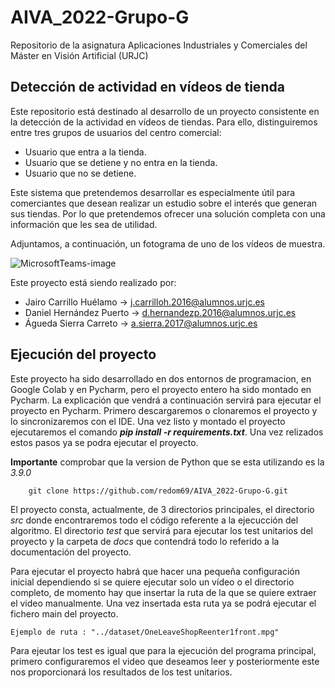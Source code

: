 # AIVA_2022-Grupo-G
Repositorio de la asignatura Aplicaciones Industriales y Comerciales del Máster en Visión Artificial (URJC)

## Detección de actividad en vídeos de tienda
Este repositorio está destinado al desarrollo de un proyecto consistente en la detección de la actividad en vídeos de tiendas. Para ello, distinguiremos entre tres grupos de usuarios del centro comercial:
  - Usuario que entra a la tienda.
  - Usuario que se detiene y no entra en la tienda.
  - Usuario que no se detiene.

Este sistema que pretendemos desarrollar es especialmente útil para comerciantes que desean realizar un estudio sobre el interés que generan sus tiendas. Por lo que pretendemos ofrecer una solución completa con una información que les sea de utilidad.

Adjuntamos, a continuación, un fotograma de uno de los vídeos de muestra.

![MicrosoftTeams-image](https://user-images.githubusercontent.com/50777475/159759097-5dd14399-462b-469c-906b-d2053bc64d24.png)


Este proyecto está siendo realizado por: 
  - Jairo Carrillo Huélamo &#8594; j.carrilloh.2016@alumnos.urjc.es
  - Daniel Hernández Puerto &#8594; d.hernandezp.2016@alumnos.urjc.es
  - Águeda Sierra Carreto &#8594; a.sierra.2017@alumnos.urjc.es


## Ejecución del proyecto

Este proyecto ha sido desarrollado en dos entornos de programacion, en Google Colab y en Pycharm, pero el proyecto entero ha sido montado en Pycharm. La explicación que vendrá a continuación servirá para ejecutar el proyecto en Pycharm. Primero descargaremos o clonaremos el proyecto y lo sincronizaremos con el IDE. Una vez listo y montado el proyecto ejecutaremos el comando ***pip install -r requirements.txt***. Una vez relizados estos pasos ya se podra ejecutar el proyecto. 

**Importante** comprobar que la version de Python que se esta utilizando es la *3.9.0*

~~~
    git clone https://github.com/redom69/AIVA_2022-Grupo-G.git
~~~ 

El proyecto consta, actualmente, de 3 directorios principales, el directorio *src* donde encontraremos todo el código referente a la ejecucción del algoritmo. El directorio *test* que servirá para ejecutar los test unitarios del proyecto y la carpeta de *docs* que contendrá todo lo referido a la documentación del proyecto.

Para ejecutar el proyecto habrá que hacer una pequeña configuración inicial dependiendo si se quiere ejecutar solo un vídeo o el directorio completo, de momento hay que insertar la ruta de la que se quiere extraer el video manualmente. Una vez insertada esta ruta ya se podrá ejecutar el fichero main del proyecto.

~~~
Ejemplo de ruta : "../dataset/OneLeaveShopReenter1front.mpg"
~~~ 

Para ejeutar los test es igual que para la ejecución del programa principal, primero configuraremos el video que deseamos leer y posteriormente este nos proporcionará los resultados de los test unitarios.
